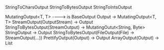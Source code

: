 StringToCharsOutput
StringToBytesOutput
StringToIntsOutput

MutatingOutput<T, T> ----> is BaseOutput
Output<T> -> MutatingOutput<T, T>
StreamOutput(OutputStream) -> Output<Byte>
StringToBytesOutput(StreamOutput) -> MutatingOutut<String, Byte>
StringOutput -> Output<String>
StringToBytesOutput(FileOutput(File) -> StreamOutput(...))
PrettifyOutput(Output<?>) -> Output<?>
ArrayOutput(Output<?>) -> List<?>